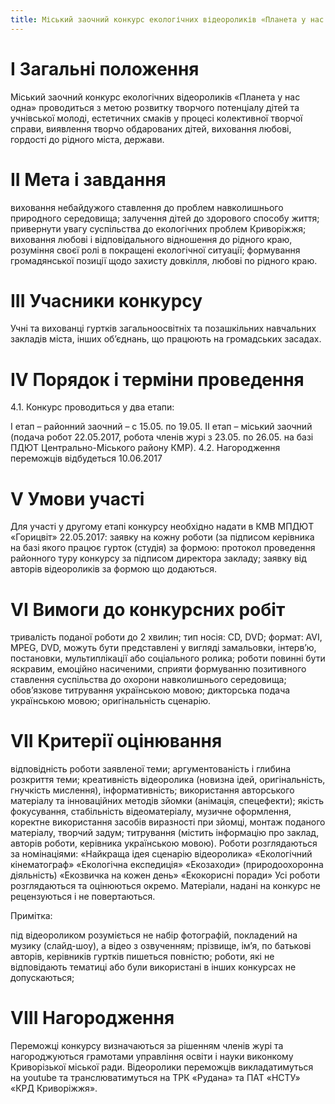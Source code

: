 ```yaml
---
title: Міський заочний конкурс екологічних відеороликів «Планета у нас одна»
---
```


# І Загальні положення

Міський заочний конкурс екологічних відеороликів «Планета у нас одна» проводиться з метою розвитку творчого потенціалу дітей та учнівської молоді, естетичних смаків у процесі колективної творчої справи, виявлення творчо обдарованих дітей, виховання любові, гордості до рідного міста, держави.

# ІІ Мета і завдання

виховання небайдужого ставлення до проблем навколишнього природного середовища;
залучення дітей до здорового способу життя;
привернути увагу суспільства до екологічних проблем Криворіжжя;
виховання любові і відповідального відношення до рідного краю, розуміння своєї ролі в покращені екологічної ситуації;
формування громадянської позиції щодо захисту довкілля, любові по рідного краю.

# ІІІ Учасники конкурсу

Учні та вихованці гуртків загальноосвітніх та позашкільних навчальних закладів міста, інших об’єднань, що працюють на громадських засадах.

# IV Порядок і терміни проведення

4.1. Конкурс проводиться у два етапи:

І етап – районний заочний – с 15.05. по 19.05.
ІІ етап – міський заочний (подача робот 22.05.2017, робота членів журі з 23.05. по 26.05. на базі ПДЮТ Центрально-Міського району КМР).
4.2. Нагородження переможців відбудеться 10.06.2017

# V Умови участі

Для участі у другому етапі конкурсу необхідно надати в КМВ МПДЮТ «Горицвіт» 22.05.2017:
заявку на кожну роботи (за підписом керівника на базі якого працює гурток (студія) за формою:
протокол проведення районного туру конкурсу за підписом директора закладу;
заявку від авторів відеороликів за формою що додаються.

# VI Вимоги до конкурсних робіт

тривалість поданої роботи до 2 хвилин;
тип носія: CD, DVD; формат: AVI, MPEG, DVD, можуть бути представлені у вигляді замальовки, інтерв’ю, постановки, мультиплікації або соціального ролика;
роботи повинні бути яскравим, емоційно насиченими, сприяти формуванню позитивного ставлення суспільства до охорони навколишнього середовища;
обов’язкове титрування українською мовою;
дикторська подача українською мовою;
оригінальність сценарію.

# VII Критерії оцінювання

відповідність роботи заявленої теми;
аргументованість і глибина розкриття теми;
креативність відеоролика (новизна ідей, оригінальність, гнучкість мислення), інформативність;
використання авторського матеріалу та інноваційних методів зйомки (анімація, спецефекти);
якість фокусування, стабільність відеоматеріалу, музичне оформлення, коректне використання засобів виразності при зйомці, монтаж поданого матеріалу, творчий задум;
титрування (містить інформацію про заклад, авторів роботи, керівника українською мовою).
Роботи розглядаються за номінаціями:
«Найкраща ідея сценарію відеоролика»
«Екологічний кінематограф»
«Екологічна експедиція»
«Екозаходи» (природоохоронна діяльність)
«Екозвичка на кожен день»
«Екокорисні поради»
Усі роботи розглядаються та оцінюються окремо. Матеріали, надані на конкурс не рецензуються і не повертаються.

Примітка:

під відеороликом розуміється не набір фотографій, покладений на музику (слайд-шоу), а відео з озвученням;
прізвище, ім’я, по батькові авторів, керівників гуртків пишеться повністю;
роботи, які не відповідають тематиці або були використані в інших конкурсах не допускаються;

# VIII Нагородження

Переможці конкурсу визначаються за рішенням членів журі та нагороджуються грамотами управління освіти і науки виконкому Криворізької міської ради. Відеоролики переможців викладатимуться на youtube та транслюватимуться на ТРК «Рудана» та ПАТ «НСТУ» «КРД Криворіжжя».
